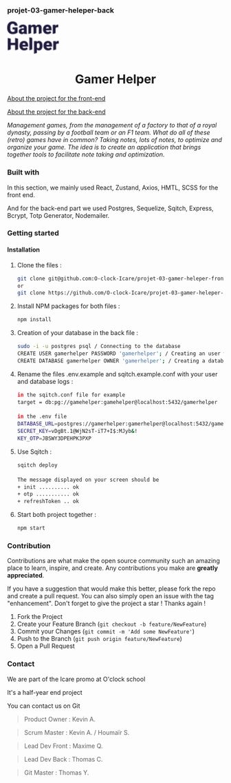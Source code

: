 ### projet-03-gamer-heleper-back

<img src="./GH_Logo.png" alt="Logo" width="120">
<h1 align="center">Gamer Helper</h1>

<a href="https://github.com/O-clock-Icare/projet-03-gamer-heleper-front">About the project for the front-end</a>

<a href="https://github.com/O-clock-Icare/projet-03-gamer-heleper-back">About the project for the back-end</a>

*Management games, from the management of a factory to that of a royal dynasty, passing by a football team or an F1 team.*
*What do all of these (retro) games have in common?*
*Taking notes, lots of notes, to optimize and organize your game.*
*The idea is to create an application that brings together tools to facilitate note taking and optimization.*

### Built with

<p> In this section, we mainly used React, Zustand, Axios, HMTL, SCSS for the front end.</p>

<p>
And for the back-end part we used Postgres, Sequelize, Sqitch, Express, Bcrypt, Totp Generator, Nodemailer.
</p>

### Getting started

#### Installation

1. Clone the files :
   ```sh
   git clone git@github.com:O-clock-Icare/projet-03-gamer-heleper-front.git + git@github.com:O-clock-Icare/projet-03-gamer-heleper-back.git(for the ssh format)
   or 
   git clone https://github.com/O-clock-Icare/projet-03-gamer-heleper-front.git + https://github.com/O-clock-Icare/projet-03-gamer-heleper-back.git(for the https format)
   ```
2. Install NPM packages for both files :
   ```sh
   npm install
   ```
3. Creation of your database in the back file :
   ```sh
   sudo -i -u postgres psql / Connecting to the database
   CREATE USER gamerhelper PASSWORD 'gamerhelper'; / Creating an user with password
   CREATE DATABASE gamerhelper OWNER 'gamerhelper'; / Creating a database
   ```
4. Rename the files .env.example and sqitch.example.conf with your user and database logs :
   ```sh
   in the sqitch.conf file for example
   target = db:pg://gamehelper:gamehelper@localhost:5432/gamerhelper 
   
   in the .env file
   DATABASE_URL=postgres://gamerhelper:gamerhelper@localhost:5432/gamerhelper
   SECRET_KEY=vDgBt.1@WjN2sT-iT7+I$:MJyb&!
   KEY_OTP=JBSWY3DPEHPK3PXP
   ```
5. Use Sqitch :
   ```sh
   sqitch deploy

   The message displayed on your screen should be
   + init .......... ok
   + otp ........... ok
   + refreshToken .. ok
   ```
6. Start both project together :
   ```sh
   npm start
   ```

### Contribution

Contributions are what make the open source community such an amazing place to learn, inspire, and create. 
Any contributions you make are **greatly appreciated**.

If you have a suggestion that would make this better, please fork the repo and create a pull request. You can also simply open an issue with the tag "enhancement".
Don't forget to give the project a star ! Thanks again !

1. Fork the Project
2. Create your Feature Branch (`git checkout -b feature/NewFeature`)
3. Commit your Changes (`git commit -m 'Add some NewFeature'`)
4. Push to the Branch (`git push origin feature/NewFeature`)
5. Open a Pull Request

### Contact

We are part of the Icare promo at O'clock school

It's a half-year end project

You can contact us on Git

> Product Owner : Kevin A.

> Scrum Master : Kevin A. / Houmaïr S.

> Lead Dev Front : Maxime Q.

> Lead Dev Back : Thomas C.

> Git Master : Thomas Y.
